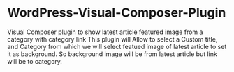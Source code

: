 # WordPress-Visual-Composer-Plugin
Visual Composer plugin to show latest article featured image from a category with category link
This plugin will Allow to select a Custom title, and Category from which we will select featued image of latest article to set it as background.
So background image will be from latest article but link will be to category.
